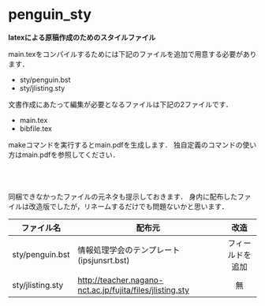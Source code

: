 # penguin_sty

**latexによる原稿作成のためのスタイルファイル**  

main.texをコンパイルするためには下記のファイルを追加で用意する必要があります．
- sty/penguin.bst
- sty/jlisting.sty

文書作成にあたって編集が必要となるファイルは下記の2ファイルです．
- main.tex
- bibfile.tex

makeコマンドを実行するとmain.pdfを生成します．
独自定義のコマンドの使い方はmain.pdfを参照してください．

<br><br><br>
同梱できなかったファイルの元ネタも提示しておきます．
身内に配布したファイルは改造版でしたが，リネームするだけでも問題ないかと思います．

|ファイル名|配布元|改造|
|----------|------|:----:|
|sty/penguin.bst |情報処理学会のテンプレート(ipsjunsrt.bst)|フィールドを追加|
|sty/jlisting.sty|http://teacher.nagano-nct.ac.jp/fujita/files/jlisting.sty|無|
